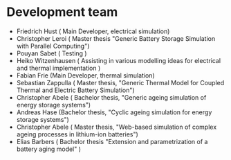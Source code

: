 Development team
============

+ Friedrich Hust ( Main Developer, electrical simulation)
+ Christopher Leroi  ( Master thesis "Generic Battery Storage Simulation with Parallel Computing")
+ Pouyan Sabet ( Testing )
+ Heiko Witzenhausen ( Assisting in various modelling ideas for electrical and thermal implementation )
+ Fabian Frie (Main Developer, thermal simulation)
+ Sebastian Zappulla ( Master thesis, "Generic Thermal Model for Coupled Thermal and Electric Battery Simulation")
+ Christopher Abele ( Bachelor thesis, "Generic ageing simulation of energy storage systems")
+ Andreas Hase (Bachelor thesis, "Cyclic ageing simulation for energy storage systems")
+ Christopher Abele ( Master thesis, "Web-based simulation of complex ageing processes in lithium-ion batteries")
+ Elias Barbers ( Bachelor thesis "Extension and parametrization of a battery aging model" )
